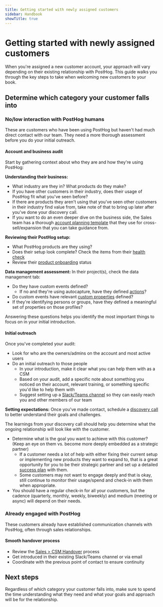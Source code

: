 ```yaml
---
title: Getting started with newly assigned customers
sidebar: Handbook
showTitle: true
---
```


# Getting started with newly assigned customers

When you're assigned a new customer account, your approach will vary depending on their existing relationship with PostHog. This guide walks you through the key steps to take when welcoming new customers to your book.

## Determine which category your customer falls into

### No/low interaction with PostHog humans

These are customers who have been using PostHog but haven't had much direct contact with our team. They need a more thorough assessment before you do your initial outreach.

#### Account and business audit

Start by gathering context about who they are and how they're using PostHog:

**Understanding their business:**
- What industry are they in? What products do they make?
- If you have other customers in their industry, does their usage of PostHog fit what you've seen before?
- If there are products they aren't using that you've seen other customers in their industry find value from, take note of that to bring up later after you've done your discovery call.
- If you want to do an even deeper dive on the business side, the Sales team has a thorough [account planning template](https://posthog.com/handbook/growth/sales/account-planning) that they use for cross-sell/expansion that you can take guidance from.

**Reviewing their PostHog setup:**
- What PostHog products are they using?
- Does their setup look complete? Check the items from their [health check](https://posthog.com/handbook/cs-and-onboarding/health-tracking)
- Review their [product onboarding](https://posthog.com/handbook/growth/sales/account-allocation#product-onboarding) status

**Data management assessment:**
In their project(s), check the data management tab:
- Do they have custom events defined?
  - If no and they're using autocapture, have they defined [actions](/docs/data/actions)?
- Do custom events have relevant [custom properties](/docs/getting-started/send-events#sending-custom-properties-on-an-event) defined?
- If they're identifying persons or groups, have they defined a meaningful set of properties on those profiles?

Answering these questions helps you identify the most important things to focus on in your initial introduction.

#### Initial outreach

Once you've completed your audit:

- Look for who are the owners/admins on the account and most active users
- Do an initial outreach to those people
  - In your introduction, make it clear what you can help them with as a CSM
  - Based on your audit, add a specific note about something you noticed on their account, relevant training, or something specific you'd like to help them with
  - Suggest setting up a [Slack/Teams channel](https://posthog.com/handbook/growth/sales/slack-channels) so they can easily reach you and other members of our team 

**Setting expectations:**
Once you've made contact, schedule a [discovery call](https://posthog.com/handbook/cs-and-onboarding/getting-to-know-your-customers#discovery-call) to better understand their goals and challenges.

The learnings from your discovery call should help you determine what the ongoing relationship will look like with the customer.
- Determine what is the goal you want to achieve with this customer? (Keep an eye on them vs. become more deeply embedded as a strategic partner)
  - If a customer needs a lot of help with either fixing their current setup or implementing new products they want to expand to, that is a great opportunity for you to be their strategic partner and set up a detailed [success plan](https://posthog.com/handbook/cs-and-onboarding/onboarding-success-plan) with them.
  - Some customers may not want to engage deeply and that is okay, still continue to monitor their usage/spend and check-in with them when appropriate. 
- You should have a regular check-in for all your customers, but the cadence (quarterly, monthly, weekly, biweekly) and medium (meeting or async) will depend on their needs.

### Already engaged with PostHog 

These customers already have established communication channels with PostHog, often through sales relationships.

#### Smooth handover process

- Review the [Sales > CSM Handover](https://posthog.com/handbook/growth/sales/account-allocation#handing-over-customers) process
- Get introduced in their existing Slack/Teams channel or via email
- Coordinate with the previous point of contact to ensure continuity

## Next steps

Regardless of which category your customer falls into, make sure to spend the time understanding what they need and what your goals and approach will be for the relationship.
